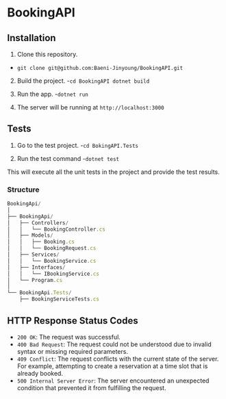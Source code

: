 # BookingAPI

## Installation
1. Clone this repository.
- `git clone git@github.com:Baeni-Jinyoung/BookingAPI.git`  

2. Build the project.
-`cd BookingAPI
dotnet build`

3. Run the app.
-`dotnet run`

4. The server will be running at `http://localhost:3000`

## Tests
1. Go to the test project.
-`cd BokingAPI.Tests`

2. Run the test command
-`dotnet test`

This will execute all the unit tests in the project and provide the test results.

### Structure
```js
BookingApi/
│
├── BookingApi/
│   ├── Controllers/
│   │   └── BookingController.cs
│   ├── Models/
│   │   ├── Booking.cs
│   │   └── BookingRequest.cs
│   ├── Services/
│   │   └── BookingService.cs
│   ├── Interfaces/
│   │   └── IBookingService.cs
│   └── Program.cs
│
└── BookingApi.Tests/
    ├── BookingServiceTests.cs


```
## HTTP Response Status Codes
- `200 OK`: The request was successful.
- `400 Bad Request`: The request could not be understood due to invalid syntax or missing required parameters.
- `409 Conflict`: The request conflicts with the current state of the server. For example, attempting to create a reservation at a time slot that is already booked.
- `500 Internal Server Error`: The server encountered an unexpected condition that prevented it from fulfilling the request.
